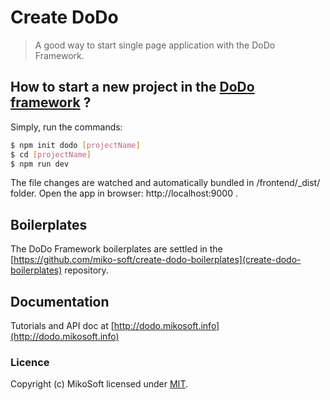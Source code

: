 # Create DoDo
> A good way to start single page application with the DoDo Framework.


## How to start a new project in the [DoDo framework](http://dodo.mikosoft.info) ?
Simply, run the commands:
```bash
$ npm init dodo [projectName]
$ cd [projectName]
$ npm run dev
```
The file changes are watched and automatically bundled in /frontend/_dist/ folder.
Open the app in browser: http://localhost:9000 .

## Boilerplates
The DoDo Framework boilerplates are settled in the [https://github.com/miko-soft/create-dodo-boilerplates](create-dodo-boilerplates) repository.


## Documentation
Tutorials and API doc at [http://dodo.mikosoft.info](http://dodo.mikosoft.info)


### Licence
Copyright (c) MikoSoft licensed under [MIT](./LICENSE).
